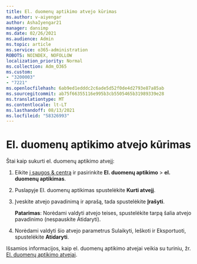 ```yaml
---
title: El. duomenų aptikimo atvejo kūrimas
ms.author: v-aiyengar
author: AshaIyengar21
manager: dansimp
ms.date: 02/26/2021
ms.audience: Admin
ms.topic: article
ms.service: o365-administration
ROBOTS: NOINDEX, NOFOLLOW
localization_priority: Normal
ms.collection: Adm_O365
ms.custom:
- "3200003"
- "7221"
ms.openlocfilehash: 6ab9ed1edddc2c6ade5d52f0de4d2793e87a85ab
ms.sourcegitcommit: ab75f66355116e995b3cb5505465b31989339e28
ms.translationtype: MT
ms.contentlocale: lt-LT
ms.lasthandoff: 08/13/2021
ms.locfileid: "58326993"
---
```

# <a name="create-an-ediscovery-case"></a>El. duomenų aptikimo atvejo kūrimas

Štai kaip sukurti el. duomenų aptikimo atvejį:

1. Eikite [į saugos & centrą](https://go.microsoft.com/fwlink/p/?linkid=2077143) ir pasirinkite **El. duomenų aptikimo**  >  **el. duomenų aptikimas**.
1. Puslapyje El. duomenų aptikimas spustelėkite **Kurti atvejį**.
1. Įveskite atvejo pavadinimą ir aprašą, tada spustelėkite **Įrašyti**.
    
    **Patarimas**: Norėdami valdyti atvejo teises, spustelėkite tarpą šalia atvejo pavadinimo (nespauskite Atidaryti).
1. Norėdami valdyti šio atvejo parametrus Sulaikyti, Ieškoti ir Eksportuoti, spustelėkite **Atidaryti**.

Išsamios informacijos, kaip el. duomenų aptikimo atvejai veikia su turiniu, žr. [El. duomenų aptikimo atvejai](https://go.microsoft.com/fwlink/?linkid=2101589).
